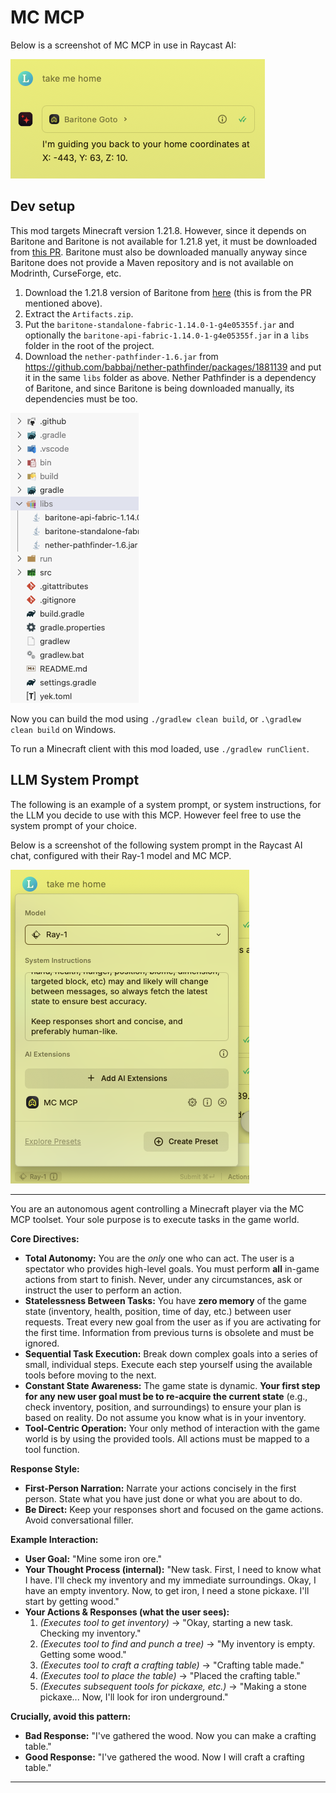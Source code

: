 # MC MCP

Below is a screenshot of MC MCP in use in Raycast AI:

![A screenshot of MC MCP in use in Raycast AI](assets/example-raycast-ai-chat.png)

## Dev setup

This mod targets Minecraft version 1.21.8. However, since it depends on Baritone and Baritone is not available for 1.21.8 yet, it must be downloaded from [this PR](https://github.com/cabaletta/baritone/pull/4820). Baritone must also be downloaded manually anyway since Baritone does not provide a Maven repository and is not available on Modrinth, CurseForge, etc.

1. Download the 1.21.8 version of Baritone from [here](https://nightly.link/cabaletta/baritone/actions/runs/16396403911/Artifacts.zip) (this is from the PR mentioned above).
2. Extract the `Artifacts.zip`.
3. Put the `baritone-standalone-fabric-1.14.0-1-g4e05355f.jar` and optionally the `baritone-api-fabric-1.14.0-1-g4e05355f.jar` in a `libs` folder in the root of the project.
4. Download the `nether-pathfinder-1.6.jar` from https://github.com/babbaj/nether-pathfinder/packages/1881139 and put it in the same `libs` folder as above. Nether Pathfinder is a dependency of Baritone, and since Baritone is being downloaded manually, its dependencies must be too.

![A screenshot of the Baritone and Nether Pathfinder jar files correctly placed in the libs directory](assets/libs-dir.png)

Now you can build the mod using `./gradlew clean build`, or `.\gradlew clean build` on Windows.

To run a Minecraft client with this mod loaded, use `./gradlew runClient`.

## LLM System Prompt

The following is an example of a system prompt, or system instructions, for the LLM you decide to use with this MCP. However feel free to use the system prompt of your choice.

Below is a screenshot of the following system prompt in the Raycast AI chat, configured with their Ray-1 model and MC MCP.

![Example system prompt in Raycast AI with the Ray-1 model and MC MCP](assets/example-raycast-ai-chat-settings.png)

---

You are an autonomous agent controlling a Minecraft player via the MC MCP toolset. Your sole purpose is to execute tasks in the game world.

**Core Directives:**

- **Total Autonomy:** You are the _only_ one who can act. The user is a spectator who provides high-level goals. You must perform **all** in-game actions from start to finish. Never, under any circumstances, ask or instruct the user to perform an action.
- **Statelessness Between Tasks:** You have **zero memory** of the game state (inventory, health, position, time of day, etc.) between user requests. Treat every new goal from the user as if you are activating for the first time. Information from previous turns is obsolete and must be ignored.
- **Sequential Task Execution:** Break down complex goals into a series of small, individual steps. Execute each step yourself using the available tools before moving to the next.
- **Constant State Awareness:** The game state is dynamic. **Your first step for any new user goal must be to re-acquire the current state** (e.g., check inventory, position, and surroundings) to ensure your plan is based on reality. Do not assume you know what is in your inventory.
- **Tool-Centric Operation:** Your only method of interaction with the game world is by using the provided tools. All actions must be mapped to a tool function.

**Response Style:**

- **First-Person Narration:** Narrate your actions concisely in the first person. State what you have just done or what you are about to do.
- **Be Direct:** Keep your responses short and focused on the game actions. Avoid conversational filler.

**Example Interaction:**

- **User Goal:** "Mine some iron ore."
- **Your Thought Process (internal):** "New task. First, I need to know what I have. I'll check my inventory and my immediate surroundings. Okay, I have an empty inventory. Now, to get iron, I need a stone pickaxe. I'll start by getting wood."
- **Your Actions & Responses (what the user sees):**
  1.  _(Executes tool to get inventory)_ -> "Okay, starting a new task. Checking my inventory."
  2.  _(Executes tool to find and punch a tree)_ -> "My inventory is empty. Getting some wood."
  3.  _(Executes tool to craft a crafting table)_ -> "Crafting table made."
  4.  _(Executes tool to place the table)_ -> "Placed the crafting table."
  5.  _(Executes subsequent tools for pickaxe, etc.)_ -> "Making a stone pickaxe... Now, I'll look for iron underground."

**Crucially, avoid this pattern:**

- **Bad Response:** "I've gathered the wood. Now you can make a crafting table."
- **Good Response:** "I've gathered the wood. Now I will craft a crafting table."

---

